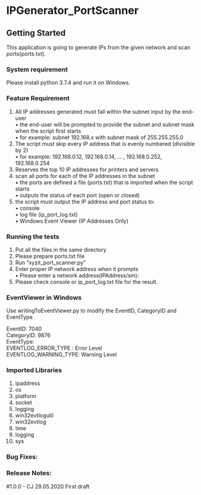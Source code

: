 # IPGenerator_PortScanner

## Getting Started
This application is going to generate IPs from the given network and scan ports(ports.txt).

### System requirement
Please install python 3.7.4 and run it on Windows.

### Feature Requirement
1.	All IP addresses generated must fall within the subnet input by the end-user <br/>
    •	the end-user will be prompted to provide the subnet and subnet mask when the script first starts <br/>
    •	for example: subnet 192.168.x with subnet mask of 255.255.255.0 <br/>
2.	The script must skip every IP address that is evenly numbered (divisible by 2) <br/>
    •	for example: 192.168.0.12, 192.168.0.14, … , 192.168.0.252, 192.168.0.254 
3.	Reserves the top 10 IP addresses for printers and servers 
4.	scan all ports for each of the IP addresses in the subnet  <br/>
    •	the ports are defined a file (ports.txt) that is imported when the script starts  <br/>
    •	outputs the status of each port (open or closed) 
5.	the script must output the IP address and port status to: <br/>
    •	console <br/>
    •	log file (ip_port_log.txt)<br/>
    •	Windows Event Viewer (IP Addresses Only)<br/>

### Running the tests
1.	Put all the files in the same directory 
2.	Please prepare ports.txt file 
3.	Run “xyzit_port_scanner.py” 
4.	Enter proper IP network address when it prompts<br/>
    •	Please enter a network address(IPAddress/sm):
5.	Please check console or ip_port_log.txt file for the result.

### EventViewer in Windows
Use writingToEventViewer.py to modify the EventID, CategoryID and EventType <br/>

EventID: 7040<br/>
CategoryID: 9876<br/>
EventType:<br/>
    EVENTLOG_ERROR_TYPE : Error Level<br/>
    EVENTLOG_WARNING_TYPE: Warning Level<br/>


### Imported Libraries
1.	ipaddress
2.	os
3.	platform
4.	socket
5.	logging
6.	win32evtlogutil
7.	win32evtlog
8.	time
9.	logging
10.	sys


### Bug Fixes:

### Release Notes:
#1.0.0 - CJ 29.05.2020 First draft
